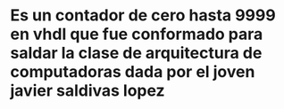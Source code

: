 # Es un contador de cero hasta 9999 en vhdl que fue conformado para saldar la clase de arquitectura de computadoras dada por el joven javier saldivas lopez 
